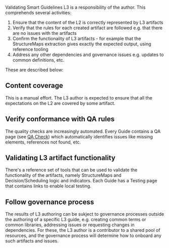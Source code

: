 Validating Smart Guidelines L3 is a responsibility of the author. This comprehends several activities:

1. Ensure that the content of the L2 is correctly represented by L3 artifacts
2. Verify that the rules for each created artifact are followed e.g. that there are no issues with the artifacts
3. Confirm the functionality of L3 artifacts - for example that the StructureMaps extraction gives exactly the expected output, using reference tooling
4. Address any other dependencies and governance issues e.g. updates to common definitions, etc.


These are described below:

## Content coverage
This is a manual effort. The L3 author is expected to ensure that all the expectations on the L2 are covered by some artifact. 

## Verify conformance with QA rules 
The quality checks are increasingly automated. Every Guide contains a QA page (see [QA Check](qa_check.html)) which automatically identifies issues like missing elements, references not found, etc.

## Validating L3 artifact functionality
There's a reference set of tools that can be used to validate the functionality of the artifacts, namely StructureMaps and Decision/Scheduling logic and indicators.
Each Guide has a Testing page that contains links to enable local testing.

## Follow governance process
The results of L3 authoring can be sukject to governance processes outside the authoring of a specific L3 guide, e.g. creating common terms or common libraries, addressing issues or requesting changes in dependencies.
For these, the L3 author is a contributor to a shared pool of resources, and the governance process will determine how to onboard any such artifacts and issues.




